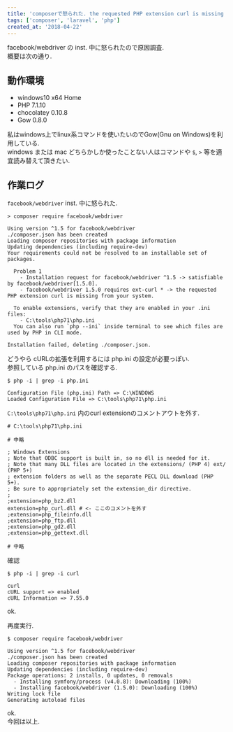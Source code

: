 ```yaml
---
title: 'composerで怒られた. the requested PHP extension curl is missing from your system'
tags: ['composer', 'laravel', 'php']
created_at: '2018-04-22'
---
```


facebook/webdriver の inst. 中に怒られたので原因調査.  
概要は次の通り.

## 動作環境

- windows10 x64 Home
- PHP 7.1.10
- chocolatey 0.10.8
- Gow 0.8.0

私はwindows上でlinux系コマンドを使いたいのでGow(Gnu on Windows)を利用している.  
windows または mac どちらかしか使ったことない人はコマンドや `$`, `>` 等を適宜読み替えて頂きたい.

## 作業ログ

`facebook/webdriver` inst. 中に怒られた.

```
> composer require facebook/webdriver

Using version ^1.5 for facebook/webdriver
./composer.json has been created
Loading composer repositories with package information
Updating dependencies (including require-dev)
Your requirements could not be resolved to an installable set of packages.

  Problem 1
    - Installation request for facebook/webdriver ^1.5 -> satisfiable by facebook/webdriver[1.5.0].
    - facebook/webdriver 1.5.0 requires ext-curl * -> the requested PHP extension curl is missing from your system.

  To enable extensions, verify that they are enabled in your .ini files:
    - C:\tools\php71\php.ini
  You can also run `php --ini` inside terminal to see which files are used by PHP in CLI mode.

Installation failed, deleting ./composer.json.
```

どうやら cURLの拡張を利用するには php.ini の設定が必要っぽい.  
参照している php.ini のパスを確認する.

```
$ php -i | grep -i php.ini

Configuration File (php.ini) Path => C:\WINDOWS
Loaded Configuration File => C:\tools\php71\php.ini
```

`C:\tools\php71\php.ini` 内のcurl extensionのコメントアウトを外す.

```
# C:\tools\php71\php.ini

# 中略

; Windows Extensions
; Note that ODBC support is built in, so no dll is needed for it.
; Note that many DLL files are located in the extensions/ (PHP 4) ext/ (PHP 5+)
; extension folders as well as the separate PECL DLL download (PHP 5+).
; Be sure to appropriately set the extension_dir directive.
;
;extension=php_bz2.dll
extension=php_curl.dll # <- ここのコメントを外す
;extension=php_fileinfo.dll
;extension=php_ftp.dll
;extension=php_gd2.dll
;extension=php_gettext.dll

# 中略
```

確認

```
$ php -i | grep -i curl

curl
cURL support => enabled
cURL Information => 7.55.0
```

ok.

再度実行.

```
$ composer require facebook/webdriver

Using version ^1.5 for facebook/webdriver
./composer.json has been created
Loading composer repositories with package information
Updating dependencies (including require-dev)
Package operations: 2 installs, 0 updates, 0 removals
  - Installing symfony/process (v4.0.8): Downloading (100%)
  - Installing facebook/webdriver (1.5.0): Downloading (100%)
Writing lock file
Generating autoload files
```

ok.  
今回は以上.
